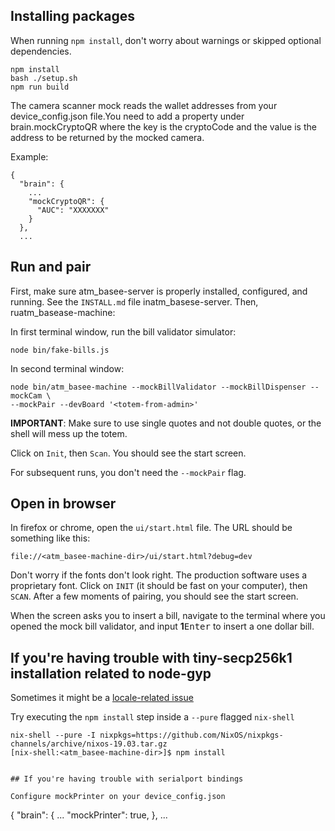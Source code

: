 ## Installing packages

When running ``npm install``, don't worry about warnings or skipped optional dependencies. 

```
npm install
bash ./setup.sh
npm run build
```

The camera scanner mock reads the wallet addresses from your device_config.json file.You need to add a property under brain.mockCryptoQR where the key is the cryptoCode and the value is the address to be returned by the mocked camera.

Example:

```
{
  "brain": {
    ...
    "mockCryptoQR": {
      "AUC": "XXXXXXX"
    }
  },
  ...
```

## Run and pair

First, make sure atm_basee-server is properly installed, configured, and running. See the ``INSTALL.md`` file inatm_basese-server. Then, ruatm_basease-machine:

In first terminal window, run the bill validator simulator:

```
node bin/fake-bills.js
```

In second terminal window:

```
node bin/atm_basee-machine --mockBillValidator --mockBillDispenser --mockCam \
--mockPair --devBoard '<totem-from-admin>'
```

**IMPORTANT**: Make sure to use single quotes and not double quotes, or the shell will mess up the totem.

Click on ``Init``, then ``Scan``. You should see the start screen.

For subsequent runs, you don't need the ``--mockPair`` flag.

## Open in browser

In firefox or chrome, open the ``ui/start.html`` file. The URL should be something like this:

```
file://<atm_basee-machine-dir>/ui/start.html?debug=dev
```

Don't worry if the fonts don't look right. The production software uses a proprietary font. Click on ``INIT`` (it should be fast on your computer), then ``SCAN``. After a few moments of pairing, you should see the start screen.

When the screen asks you to insert a bill, navigate to the terminal
where you opened the mock bill validator, and input **1**<kbd>Enter</kbd>
to insert a one dollar bill.

## If you're having trouble with tiny-secp256k1 installation related to node-gyp 

Sometimes it might be a [locale-related issue](https://github.com/NixOS/nixpkgs/issues/32848)

Try executing the `npm install` step inside a `--pure` flagged `nix-shell`

```
nix-shell --pure -I nixpkgs=https://github.com/NixOS/nixpkgs-channels/archive/nixos-19.03.tar.gz
[nix-shell:<atm_basee-machine-dir>]$ npm install


## If you're having trouble with serialport bindings

Configure mockPrinter on your device_config.json
```
{
  "brain": {
    ...
    "mockPrinter": true,
  },
  ...
```